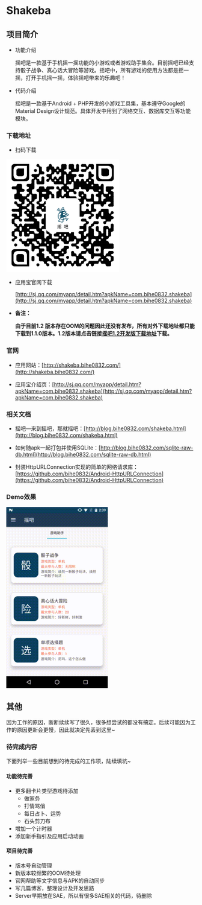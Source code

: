 # Shakeba

## 项目简介

- 功能介绍

	摇吧是一款基于手机摇一摇功能的小游戏或者游戏助手集合。目前摇吧已经支持骰子战争、真心话大冒险等游戏。摇吧中，所有游戏的使用方法都是摇一摇，打开手机摇一摇，体验摇吧带来的乐趣吧！

-  代码介绍

	摇吧是一款基于Android + PHP开发的小游戏工具集，基本遵守Google的Material Design设计规范。具体开发中用到了网络交互、数据库交互等功能模块。

### 下载地址

- 扫码下载

![扫码下载摇吧](./Server/download/shakeba_download_300.png )

- 应用宝官网下载

	[http://sj.qq.com/myapp/detail.htm?apkName=com.bihe0832.shakeba](http://sj.qq.com/myapp/detail.htm?apkName=com.bihe0832.shakeba)

- **备注：**

	**由于目前1.2 版本存在OOM的问题因此还没有发布，所有对外下载地址都只能下载到1.1.0版本。1.2版本请点击链接[摇吧1.2开发版下载地址](https://github.com/bihe0832/Shakeba/blob/master/Server/download/shakeba-release-1.2.0pre-20170208.apk)下载。**

### 官网

- 应用网站：[http://shakeba.bihe0832.com/](http://shakeba.bihe0832.com/)

- 应用宝介绍页：[http://sj.qq.com/myapp/detail.htm?apkName=com.bihe0832.shakeba](http://sj.qq.com/myapp/detail.htm?apkName=com.bihe0832.shakeba)

### 相关文档

- 摇吧—来到摇吧，那就摇吧：[http://blog.bihe0832.com/shakeba.html](http://blog.bihe0832.com/shakeba.html)

- 如何随apk一起打包并使用SQLite：[http://blog.bihe0832.com/sqlite-raw-db.html](http://blog.bihe0832.com/sqlite-raw-db.html) 

- 封装HttpURLConnection实现的简单的网络请求库：[https://github.com/bihe0832/Android-HttpURLConnection](https://github.com/bihe0832/Android-HttpURLConnection)
### Demo效果

![扫码下载摇吧](./shakeba_intro.gif )

## 其他

因为工作的原因，断断续续写了很久，很多想尝试的都没有搞定。后续可能因为工作的原因更新会更慢，因此就决定先丢到这里~

### 待完成内容

下面列举一些目前想到的待完成的工作项，陆续填坑~

#### 功能待完善

- 更多翻卡片类型游戏待添加
	- 做家务
	- 打情骂俏
	- 每日占卜、运势
	- 石头剪刀布 
- 增加一个计时器
- 添加新手指引及应用启动动画

#### 项目待完善

- 版本号自动管理
- 新版本较频繁的OOM待处理
- 官网帮助等文字信息与APK的自动同步
- 写几篇博客，整理设计及开发思路
- Server早期放在SAE，所以有很多SAE相关的代码，待删除


